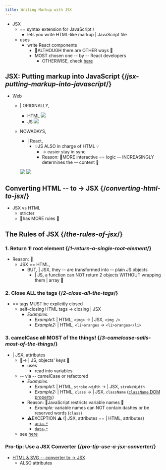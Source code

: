 ```yaml
---
title: Writing Markup with JSX
---
```


* JSX
  * == syntax extension for JavaScript / 
    * lets you write HTML-like markup | JavaScript file
  * uses
    * write React components
      * 👀ALTHOUGH there are OTHER ways 👀 
      * MOST chosen one -- by -- React developers
        * OTHERWISE, check [here](https://reactjs.org/blog/2020/09/22/introducing-the-new-jsx-transform.html#whats-a-jsx-transform)

## JSX: Putting markup into JavaScript {/*jsx-putting-markup-into-javascript*/}

* Web 
  * | ORIGINALLY,
    * HTML
        ![](/public/images/docs/diagrams/writing_jsx_html.png)
    * JS
      ![](/public/images/docs/diagrams/writing_jsx_js.png)
  * NOWADAYS,
    * | React,
      * 💡JS ALSO in charge of HTML 💡 
        * -> easier stay in sync
        * Reason: 🧠MORE interactive == logic -- INCREASINGLY determines the -- content 🧠

    ![](/public/images/docs/diagrams/writing_jsx_sidebar.png)
    ![](/public/images/docs/diagrams/writing_jsx_form.png)

## Converting HTML -- to -> JSX {/*converting-html-to-jsx*/}

* JSX vs HTML
  * stricter
  * 👀has MORE rules 👀

## The Rules of JSX {/*the-rules-of-jsx*/}

### 1. Return 1! root element {/*1-return-a-single-root-element*/}

* Reason: 🧠
  * JSX == HTML, 
    * BUT, | JSX, they -- are transformed into -- plain JS objects
      * | JS, a function can NOT return 2 objects WITHOUT wrapping them | array 🧠

### 2. Close ALL the tags {/*2-close-all-the-tags*/}

* == tags MUST be explicitly closed
  * self-closing HTML tags -> closing | JSX
    * _Examples:_
      * _Example1:_ | HTML, `<img>` -> | JSX, `<img />`
      * _Example2:_ | HTML, `<li>oranges` -> `<li>oranges</li>`

### 3. camelCase <s>all</s> MOST of the things! {/*3-camelcase-salls-most-of-the-things*/}

* | JSX, attributes
  * 👀-> | JS, objects' keys 👀
    * uses
      * read into variables
  * -- via -- camelCase or refactored
    * _Examples:_
      * _Example1:_ | HTML, `stroke-width` -> | JSX, `strokeWidth`
      * _Example2:_ | HTML, `class` -> | JSX, `className` ([`className` DOM property](https://developer.mozilla.org/en-US/docs/Web/API/Element/className))
    * Reason: 🧠JavaScript restricts variable names 🧠
      * _Example:_ variable names can NOT contain dashes or be reserved words (`class`)
    * ⚠️EXCEPTION ⚠️ (| JSX, attributes == | HTML, attributes)
      * [`aria-*`](https://developer.mozilla.org/docs/Web/Accessibility/ARIA)
      * [`data-*`](https://developer.mozilla.org/docs/Learn/HTML/Howto/Use_data_attributes) 
  * see [here](../reference/react-dom/components/common) 

### Pro-tip: Use a JSX Converter {/*pro-tip-use-a-jsx-converter*/}
 
* [HTML & SVG -- converter to -> JSX](https://transform.tools/html-to-jsx)
  * ALSO attributes 
